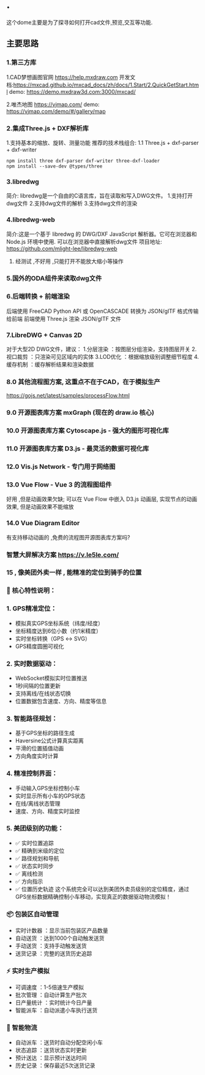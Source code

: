 # .

这个dome主要是为了探寻如何打开cad文件,预览,交互等功能.

## 主要思路

### 1.第三方库 
1.CAD梦想画图官网 https://help.mxdraw.com
  开发文档:https://mxcad.github.io/mxcad_docs/zh/docs/1.Start/2.QuickGetStart.html
  demo: https://demo.mxdraw3d.com:3000/mxcad/

2.唯杰地图 https://vjmap.com/
  demo: https://vjmap.com/demo/#/gallery/map


### 2.集成Three.js + DXF解析库
 1.支持基本的缩放、旋转、测量功能
  推荐的技术栈组合:
  1.1 Three.js + dxf-parser + dxf-writer

    npm install three dxf-parser dxf-writer three-dxf-loader
    npm install --save-dev @types/three


### 3.libredwg
 简介: libredwg是一个自由的C语言库，旨在读取和写入DWG文件。
 1.支持打开dwg文件
 2.支持dwg文件的解析
 3.支持dwg文件的渲染

### 4.libredwg-web
简介:这是一个基于 libredwg 的 DWG/DXF JavaScript 解析器。它可在浏览器和 Node.js 环境中使用.
可以在浏览器中直接解析dwg文件
项目地址: https://github.com/mlight-lee/libredwg-web
1. 经测试 ,不好用 ,只能打开不能放大缩小等操作

### 5.国外的ODA组件来读取dwg文件


### 6.后端转换 + 前端渲染
 后端使用 FreeCAD Python API 或 OpenCASCADE
 转换为 JSON/glTF 格式传输给前端
 前端使用 Three.js 渲染 JSON/glTF 文件


### 7.LibreDWG + Canvas 2D
对于大型2D DWG文件，建议：
1.分层渲染 ：按图层分组渲染，支持图层开关
2.视口裁剪 ：只渲染可见区域内的实体
3.LOD优化 ：根据缩放级别调整细节程度
4.缓存机制 ：缓存解析结果和渲染数据


### 8.0  其他流程图方案, 这重点不在于CAD，在于模拟生产
https://gojs.net/latest/samples/processFlow.html


### 9.0 开源图表库方案 mxGraph (现在的 draw.io 核心)



### 10.0  开源图表库方案 Cytoscape.js - 强大的图形可视化库


### 11.0  开源图表库方案 D3.js - 最灵活的数据可视化库


### 12.0  Vis.js Network - 专门用于网络图

 
### 13.0   Vue Flow - Vue 3 的流程图组件
好用 ,但是动画效果欠缺;  可以在 Vue Flow 中嵌入 D3.js 动画层, 实现节点的动画效果, 但是动画效果不能缩放

### 14.0  Vue Diagram Editor


有支持移动动画的 ,免费的流程图开源图表库方案吗?


### 智慧大屏解决方案 https://v.le5le.com/



### 15 , 像美团外卖一样 , 能精准的定位到骑手的位置
### 🎯 核心特性说明：
### 1. GPS精准定位：
- 模拟真实GPS坐标系统（纬度/经度）
- 坐标精度达到6位小数（约1米精度）
- 实时坐标转换（GPS ↔ SVG）
- GPS精度圆圈可视化
### 2. 实时数据驱动：
- WebSocket模拟实时位置推送
- 1秒间隔的位置更新
- 支持离线/在线状态切换
- 位置数据包含速度、方向、精度等信息
### 3. 智能路径规划：
- 基于GPS坐标的路径生成
- Haversine公式计算真实距离
- 平滑的位置插值动画
- 方向角度实时计算
### 4. 精准控制界面：
- 手动输入GPS坐标控制小车
- 实时显示所有小车的GPS状态
- 在线/离线状态管理
- 速度、方向、精度实时监控
### 5. 美团级别的功能：
- ✅ 实时位置追踪
- ✅ 精确到米级的定位
- ✅ 路径规划和导航
- ✅ 状态实时同步
- ✅ 离线检测
- ✅ 方向指示
- ✅ 位置历史轨迹
这个系统完全可以达到美团外卖员级别的定位精度，通过GPS坐标数据精确控制小车移动，实现真正的数据驱动物流模拟！
### 📦 包装区自动管理
- 实时计数器 ：显示当前包装区产品数量
- 自动送货 ：达到1000个自动触发送货
- 手动送货 ：支持手动触发送货
- 送货记录 ：完整的送货历史追踪
### ⚡ 实时生产模拟
- 可调速度 ：1-5倍速生产模拟
- 批次管理 ：自动计算生产批次
- 日产量统计 ：实时统计今日产量
- 智能派车 ：自动派遣小车执行送货
### 🚚 智能物流
- 自动派车 ：送货时自动分配空闲小车
- 状态追踪 ：送货状态实时更新
- 预计送达 ：显示预计送达时间
- 历史记录 ：保存最近5次送货记录